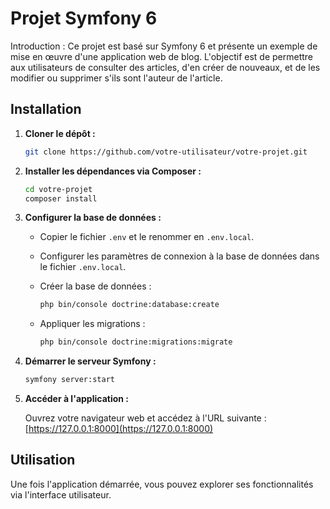 # Projet Symfony 6

Introduction : Ce projet est basé sur Symfony 6 et présente un exemple 
de mise en œuvre d'une application web de blog. 
L'objectif est de permettre aux utilisateurs de consulter des articles, 
d'en créer de nouveaux,
et de les modifier ou supprimer s'ils sont l'auteur de l'article.

## Installation

1. **Cloner le dépôt :**

    ```bash
    git clone https://github.com/votre-utilisateur/votre-projet.git
    ```

2. **Installer les dépendances via Composer :**

    ```bash
    cd votre-projet
    composer install
    ```

3. **Configurer la base de données :**

    - Copier le fichier `.env` et le renommer en `.env.local`.
    - Configurer les paramètres de connexion à la base de données dans le fichier `.env.local`.
    - Créer la base de données :

        ```bash
        php bin/console doctrine:database:create
        ```

    - Appliquer les migrations :

        ```bash
        php bin/console doctrine:migrations:migrate
        ```

4. **Démarrer le serveur Symfony :**

    ```bash
    symfony server:start
    ```

5. **Accéder à l'application :**

    Ouvrez votre navigateur web et accédez à l'URL suivante : [https://127.0.0.1:8000](https://127.0.0.1:8000)

## Utilisation

Une fois l'application démarrée, vous pouvez explorer ses fonctionnalités via l'interface utilisateur.
